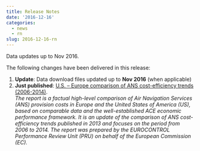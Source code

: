 ```yaml
---
title: Release Notes
date: '2016-12-16'
categories:
  - news
  - rn
slug: 2016-12-16-rn
---
```


Data updates up to Nov 2016.

The following changes have been delivered in this release:

1. **Update**: Data download files updated up to **Nov 2016** (when applicable)
2. **Just published**: [U.S. – Europe comparison of ANS cost-efficiency trends (2006-2014)][useu].<br>
   *The report is a factual high-level comparison of Air Navigation Services
   (ANS) provision costs in Europe and the United States of America (US), based
   on comparable data and the well-established ACE economic performance
   framework. It is an update of the comparison of ANS cost-efficiency trends
   published in 2013 and focuses on the period from 2006 to 2014. The report was
   prepared by the EUROCONTROL Performance Review Unit (PRU) on behalf of the
   European Commission (EC).*

[useu]: <http://publish.eurocontrol.int/sites/default/files/content/documents/single-sky/pru/publications/other/2006-2014-US-Europe-comparison-ANS-cost-efficiency-trends.pdf> "U.S. – Europe comparison of ANS cost-efficiency trends (2006-2014)"
